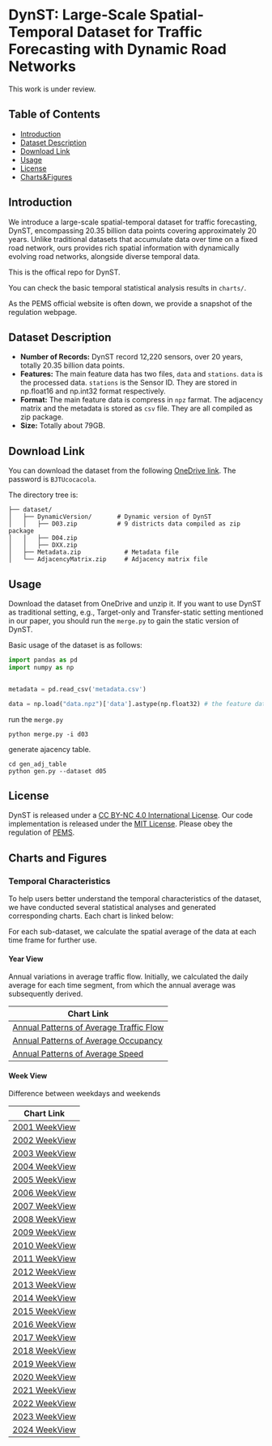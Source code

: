 # DynST: Large-Scale Spatial-Temporal Dataset for Traffic Forecasting with Dynamic Road Networks
This work is under review.

## Table of Contents
  - [Introduction](#introduction)
  - [Dataset Description](#dataset-description)
  - [Download Link](#download-link)
  - [Usage](#usage)
  - [License](#license)
  - [Charts&Figures](#charts-and-figures)

## Introduction
We introduce a large-scale spatial-temporal dataset for traffic forecasting, DynST, encompassing 20.35 billion data points covering approximately 20 years. Unlike traditional datasets that accumulate data over time on a fixed road network, ours provides rich spatial information with dynamically evolving road networks, alongside diverse temporal data. 

This is the offical repo for DynST.

You can check the basic temporal statistical analysis results in `charts/`. 

As the PEMS official website is often down, we provide a snapshot of the regulation webpage.

## Dataset Description

- **Number of Records:** DynST record 12,220 sensors, over 20 years, totally 20.35 billion data points.
- **Features:** The main feature data has two files, `data` and `stations`. `data` is the processed data. `stations` is the Sensor ID. They are stored in np.float16 and np.int32 format respectively.
- **Format:** The main feature data is compress in `npz` farmat. The adjacency matrix and the metadata is stored as `csv` file. They are all compiled as zip package.
- **Size:** Totally about 79GB.

## Download Link

You can download the dataset from the following [OneDrive link](https://32znz5-my.sharepoint.com/:f:/g/personal/planckchang_32znz5_onmicrosoft_com/Es7CpYcA01dOo2z-mxkFNrcBHIwcoWKM7wJiiYwiT5ff4w?e=XPndWo). The password is `BJTUcocacola`.

The directory tree is:
``` plaintext
├── dataset/
│   ├── DynamicVersion/       # Dynamic version of DynST
│   │   ├── D03.zip           # 9 districts data compiled as zip package
│   │   ├── D04.zip
│   │   ├── DXX.zip
│   ├── Metadata.zip            # Metadata file
│   └── AdjacencyMatrix.zip     # Adjacency matrix file
```

## Usage

Download the dataset from OneDrive and unzip it. If you want to use DynST as traditional setting, e.g., Target-only and Transfer-static setting mentioned in our paper, you should run the `merge.py` to gain the static version of DynST.

Basic usage of the dataset is as follows:

```python
import pandas as pd
import numpy as np


metadata = pd.read_csv('metadata.csv')

data = np.load("data.npz")['data'].astype(np.float32) # the feature data is stored in np.float16 
```

run the `merge.py`

```shell
python merge.py -i d03
```

generate ajacency table.

```shell
cd gen_adj_table
python gen.py --dataset d05
```


## License
DynST is released under a [CC BY-NC 4.0 International License](https://creativecommons.org/licenses/by-nc/4.0). Our code implementation is released under the [MIT License](https://opensource.org/licenses/MIT). Please obey the regulation of [PEMS](https://pems.dot.ca.gov/?directory=Help&dnode=Help&content=var_terms). 

## Charts and Figures

### Temporal Characteristics

To help users better understand the temporal characteristics of the dataset, we have conducted several statistical analyses and generated corresponding charts. Each chart is linked below:

For each sub-dataset, we calculate the spatial average of the data at each time frame for further use.

#### Year View

Annual variations in average traffic flow. Initially, we calculated the daily average for each time segment, from which the annual average was subsequently derived.

| Chart Link |
|------------|
| [Annual Patterns of Average Traffic Flow](charts/annual_patterns_of_avg_traffic.pdf) |
| [Annual Patterns of Average Occupancy](charts/annual_patterns_of_avg_occupancy.pdf) |
| [Annual Patterns of Average Speed](charts/annual_patterns_of_avg_speed.pdf) |

#### Week View

Difference between weekdays and weekends

| Chart Link |
|------------|
| [2001 WeekView](charts/2001_weekview.pdf) |
| [2002 WeekView](charts/2002_weekview.pdf) |
| [2003 WeekView](charts/2003_weekview.pdf) |
| [2004 WeekView](charts/2004_weekview.pdf) |
| [2005 WeekView](charts/2005_weekview.pdf) |
| [2006 WeekView](charts/2006_weekview.pdf) |
| [2007 WeekView](charts/2007_weekview.pdf) |
| [2008 WeekView](charts/2008_weekview.pdf) |
| [2009 WeekView](charts/2009_weekview.pdf) |
| [2010 WeekView](charts/2010_weekview.pdf) |
| [2011 WeekView](charts/2011_weekview.pdf) |
| [2012 WeekView](charts/2012_weekview.pdf) |
| [2013 WeekView](charts/2013_weekview.pdf) |
| [2014 WeekView](charts/2014_weekview.pdf) |
| [2015 WeekView](charts/2015_weekview.pdf) |
| [2016 WeekView](charts/2016_weekview.pdf) |
| [2017 WeekView](charts/2017_weekview.pdf) |
| [2018 WeekView](charts/2018_weekview.pdf) |
| [2019 WeekView](charts/2019_weekview.pdf) |
| [2020 WeekView](charts/2020_weekview.pdf) |
| [2021 WeekView](charts/2021_weekview.pdf) |
| [2022 WeekView](charts/2022_weekview.pdf) |
| [2023 WeekView](charts/2023_weekview.pdf) |
| [2024 WeekView](charts/2024_weekview.pdf) |

